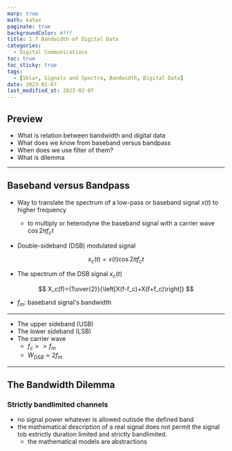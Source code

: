 ```yaml
---
marp: true
math: katex
paginate: true
backgroundColor: #fff
title: 1.7 Bandwidth of Digital Data
categories:
  - Digital Communications
toc: true
toc_sticky: true
tags:
  - [Sklar, Signals and Spectra, Bandwidth, Digital Data]
date: 2023-02-07
last_modified_at: 2023-02-07
---
```


## Preview

- What is relation between bandwidth and digital data
- What does we know from baseband versus bandpass
- When does we use filter of them?
- What is dilemma

---

## Baseband versus Bandpass

- Way to translate the spectrum of a low-pass or baseband signal $x(t)$ to higher frequency
  - to multiply or heterodyne the baseband signal with a carrier wave $\cos{2\pi f_ct}$

- Double-sideband (DSB) modulated signal

$$
x_c(t)=x(t)\cos{2\pi f_ct}
$$

- The spectrum of the DSB signal $x_c(t)$

$$
X_c(f)={1\over{2}}{\left[X(f-f_c)+X(f+f_c)\right]}
$$

- $f_m$: baseband signal's bandwidth

---

- The upper sideband (USB)
- The lower sideband (LSB)
- The carrier wave
  - $f_c>>f_m$
  - $W_{DSB}=2f_m$

---

## The Bandwidth Dilemma

### Strictly bandlimited channels

- no signal power whatever is allowed outisde the defined band
- the mathematical description of a real signal does not permit the signal tob estrictly duration limited and strictly bandlimited.
  - the mathematical models are abstractions
